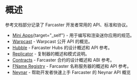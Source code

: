 # 概述

参考文档部分记录了 Farcaster 开发者常用的 API、标准和协议。

<!-- prettier-ignore -->
- [Mini Apps](https://miniapps.farcaster.xyz){target="_self"} - 用于编写和渲染迷你应用的规范。
- [Warpcast](/reference/warpcast/api) - Warpcast 公开 API 的概览。
- [Hubble](/reference/hubble/architecture) - Farcaster Hubs 的设计概述和 API 参考。
- [Replicator](/reference/replicator/schema) - 复制器的概述和模式说明。
- [Contracts](/reference/contracts/index) - Farcaster 合约的设计概述和 ABI 参考。
- [FName Registry](/reference/fname/api) - Farcaster 名称服务器的概述和 API 参考。
- [Neynar](/reference/third-party/neynar/index) - 帮助开发者快速上手 Farcaster 的 Neynar API 概览
